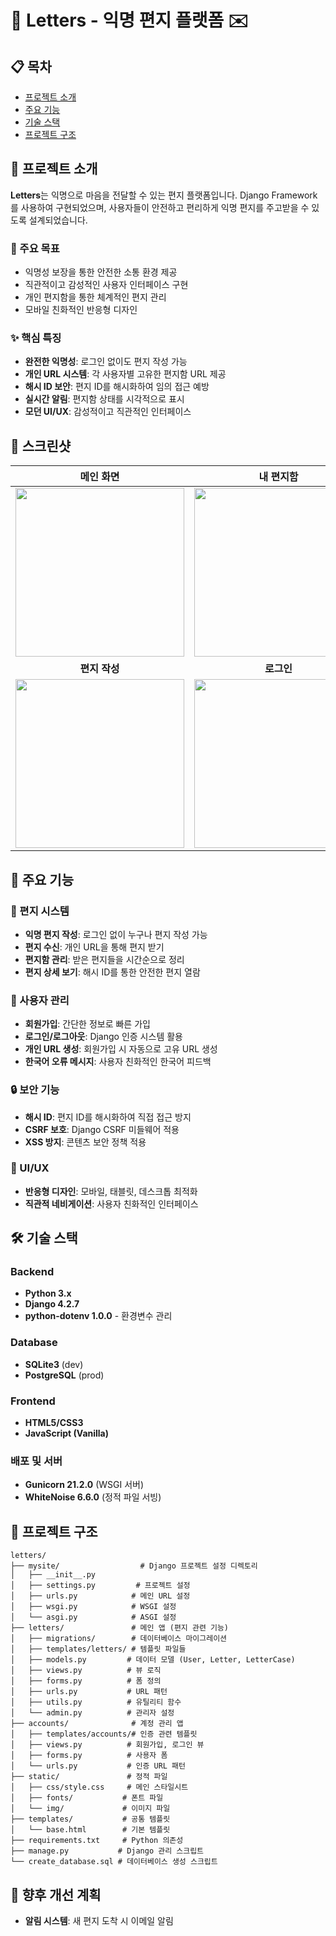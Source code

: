 # 📝 Letters - 익명 편지 플랫폼 ✉️

## 📋 목차

- [프로젝트 소개](#-프로젝트-소개)
- [주요 기능](#-주요-기능)
- [기술 스택](#-기술-스택)
- [프로젝트 구조](#-프로젝트-구조)

## 🌟 프로젝트 소개

**Letters**는 익명으로 마음을 전달할 수 있는 편지 플랫폼입니다. Django Framework를 사용하여 구현되었으며, 사용자들이 안전하고 편리하게 익명 편지를 주고받을 수 있도록 설계되었습니다.

### 🎯 주요 목표
- 익명성 보장을 통한 안전한 소통 환경 제공
- 직관적이고 감성적인 사용자 인터페이스 구현
- 개인 편지함을 통한 체계적인 편지 관리
- 모바일 친화적인 반응형 디자인

### ✨ 핵심 특징
- **완전한 익명성**: 로그인 없이도 편지 작성 가능
- **개인 URL 시스템**: 각 사용자별 고유한 편지함 URL 제공
- **해시 ID 보안**: 편지 ID를 해시화하여 임의 접근 예방
- **실시간 알림**: 편지함 상태를 시각적으로 표시
- **모던 UI/UX**: 감성적이고 직관적인 인터페이스

## 📸 스크린샷
| **메인 화면** | **내 편지함** | **편지 상세보기** |
|:---:|:---:|:---:|
| <img src="https://github.com/user-attachments/assets/f40acc87-255a-42a2-8db5-1156e8f6a962" width=270> | <img src="https://github.com/user-attachments/assets/a6094f4b-0a1e-4952-8e17-58c51303b3f8" width=270> | <img src="https://github.com/user-attachments/assets/ba161292-126d-40a2-80ee-73f6c1ea50c7" width=270> |
| **편지 작성** | **로그인** | **회원가입** |
| <img src= "https://github.com/user-attachments/assets/21b8bb58-3048-4ab1-8bd3-00b86e0f5312" width=270> | <img src="https://github.com/user-attachments/assets/8fa83d22-346c-4eb5-a535-3e4e916d0cc5" width=270> | <img src="https://github.com/user-attachments/assets/f8f067ad-446a-42a2-9d1c-e6a02eee85dd" width=270> |

## 🚀 주요 기능

### 📮 편지 시스템
- **익명 편지 작성**: 로그인 없이 누구나 편지 작성 가능
- **편지 수신**: 개인 URL을 통해 편지 받기
- **편지함 관리**: 받은 편지들을 시간순으로 정리
- **편지 상세 보기**: 해시 ID를 통한 안전한 편지 열람

### 👥 사용자 관리
- **회원가입**: 간단한 정보로 빠른 가입
- **로그인/로그아웃**: Django 인증 시스템 활용
- **개인 URL 생성**: 회원가입 시 자동으로 고유 URL 생성
- **한국어 오류 메시지**: 사용자 친화적인 한국어 피드백

### 🔒 보안 기능
- **해시 ID**: 편지 ID를 해시화하여 직접 접근 방지
- **CSRF 보호**: Django CSRF 미들웨어 적용
- **XSS 방지**: 콘텐츠 보안 정책 적용

### 📱 UI/UX
- **반응형 디자인**: 모바일, 태블릿, 데스크톱 최적화
- **직관적 네비게이션**: 사용자 친화적인 인터페이스

## 🛠 기술 스택

### Backend
* **Python 3.x**
* **Django 4.2.7**
* **python-dotenv 1.0.0** - 환경변수 관리

### Database
* **SQLite3** (dev)
* **PostgreSQL** (prod)

### Frontend
* **HTML5/CSS3**
* **JavaScript (Vanilla)**

### 배포 및 서버
* **Gunicorn 21.2.0** (WSGI 서버)
* **WhiteNoise 6.6.0** (정적 파일 서빙)

## 📂 프로젝트 구조

```
letters/
├── mysite/                  # Django 프로젝트 설정 디렉토리
│   ├── __init__.py
│   ├── settings.py         # 프로젝트 설정
│   ├── urls.py            # 메인 URL 설정
│   ├── wsgi.py            # WSGI 설정
│   └── asgi.py            # ASGI 설정
├── letters/               # 메인 앱 (편지 관련 기능)
│   ├── migrations/        # 데이터베이스 마이그레이션
│   ├── templates/letters/ # 템플릿 파일들
│   ├── models.py         # 데이터 모델 (User, Letter, LetterCase)
│   ├── views.py          # 뷰 로직
│   ├── forms.py          # 폼 정의
│   ├── urls.py           # URL 패턴
│   ├── utils.py          # 유틸리티 함수
│   └── admin.py          # 관리자 설정
├── accounts/              # 계정 관리 앱
│   ├── templates/accounts/# 인증 관련 템플릿
│   ├── views.py          # 회원가입, 로그인 뷰
│   ├── forms.py          # 사용자 폼
│   └── urls.py           # 인증 URL 패턴
├── static/               # 정적 파일
│   ├── css/style.css     # 메인 스타일시트
│   ├── fonts/           # 폰트 파일
│   └── img/             # 이미지 파일
├── templates/           # 공통 템플릿
│   └── base.html        # 기본 템플릿
├── requirements.txt     # Python 의존성
├── manage.py           # Django 관리 스크립트
└── create_database.sql # 데이터베이스 생성 스크립트
```

## 🚀 향후 개선 계획

* **알림 시스템**: 새 편지 도착 시 이메일 알림
